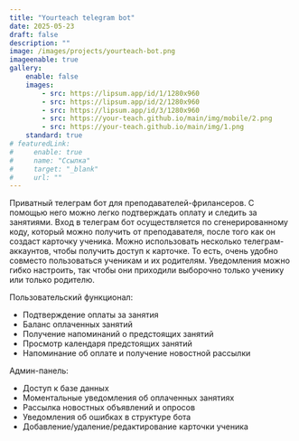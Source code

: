 ```yaml
---
title: "Yourteach telegram bot"
date: 2025-05-23
draft: false
description: ""
image: /images/projects/yourteach-bot.png
imageenable: true
gallery:
    enable: false
    images:
        - src: https://lipsum.app/id/1/1280x960
        - src: https://lipsum.app/id/2/1280x960
        - src: https://lipsum.app/id/3/1280x960
        - src: https://your-teach.github.io/main/img/mobile/2.png
        - src: https://your-teach.github.io/main/img/1.png
    standard: true
# featuredLink:
#     enable: true
#     name: "Ссылка"
#     target: "_blank"
#     url: ""
---
```


Приватный телеграм бот для преподавателей-фрилансеров. С помощью него можно легко подтверждать оплату и следить за занятиями. Вход в телеграм бот осуществляется по сгенерированному коду, который можно получить от преподавателя, после того как он создаст карточку ученика.
Можно использовать несколько телеграм-аккаунтов, чтобы получить доступ к карточке. То есть,
очень удобно совместо пользоваться ученикам и их родителям. Уведомления можно гибко настроить, так чтобы они приходили выборочно только ученику или только родителю.

Пользовательский функционал:
 - Подтверждение оплаты за занятия
 - Баланс оплаченных занятий
 - Получение напоминаний о предстоящих занятий
 - Просмотр календаря предстоящих занятий
 - Напоминание об оплате и получение новостной рассылки

Админ-панель:
 - Доступ к базе данных
 - Моментальные уведомления об оплаченных занятиях
 - Рассылка новостных объявлений и опросов
 - Уведомления об ошибках в структуре бота
 - Добавление/удаление/редактирование карточки ученика
